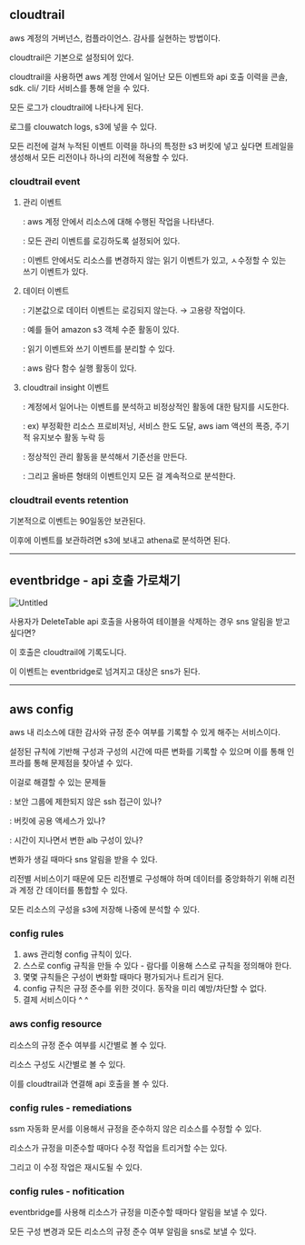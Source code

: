 ## cloudtrail

aws 계정의 거버넌스, 컴플라이언스. 감사를 실현하는 방법이다.

cloudtrail은 기본으로 설정되어 있다.

cloudtrail을 사용하면 aws 계정 안에서 일어난 모든 이벤트와 api 호출 이력을 콘솔, sdk. cli/ 기타 서비스를 통해 얻을 수 있다.

모든 로그가 cloudtrail에 나타나게 된다.

로그를 clouwatch logs, s3에 넣을 수 있다.

모든 리전에 걸쳐 누적된 이벤트 이력을 하나의 특정한 s3 버킷에 넣고 싶다면 트레일을 생성해서 모든 리전이나 하나의 리전에 적용할 수 있다.

### cloudtrail event

1. 관리 이벤트

   : aws 계정 안에서 리소스에 대해 수행된 작업을 나타낸다.

   : 모든 관리 이벤트를 로깅하도록 설정되어 있다.

   : 이벤트 안에서도 리소스를 변경하지 않는 읽기 이벤트가 있고, ㅅ수정할 수 있는 쓰기 이벤트가 있다.

1. 데이터 이벤트

   : 기본값으로 데이터 이벤트는 로깅되지 않는다. → 고용량 작업이다.

   : 예를 들어 amazon s3 객체 수준 활동이 있다.

   : 읽기 이벤트와 쓰기 이벤트를 분리할 수 있다.

   : aws 람다 함수 실행 활동이 있다.

1. cloudtrail insight 이벤트

   : 계정에서 일어나는 이벤트를 분석하고 비정상적인 활동에 대한 탐지를 시도한다.

   : ex) 부정확한 리소스 프로비저닝, 서비스 한도 도달, aws iam 액션의 폭증, 주기적 유지보수 활동 누락 등

   : 정상적인 관리 활동을 분석해서 기준선을 만든다.

   : 그리고 올바른 형태의 이벤트인지 모든 걸 계속적으로 분석한다.

### cloudtrail events retention

기본적으로 이벤트는 90일동안 보관된다.

이후에 이벤트를 보관하려면 s3에 보내고 athena로 분석하면 된다.

---

## eventbridge - api 호출 가로채기

![Untitled](https://prod-files-secure.s3.us-west-2.amazonaws.com/0e50c9f9-d6b9-4369-b0d8-a40d14ac1451/a9efc3ab-b286-4396-8210-1e7d1c9c52b8/Untitled.png)

사용자가 DeleteTable api 호출을 사용하여 테이블을 삭제하는 경우 sns 알림을 받고 싶다면?

이 호출은 cloudtrail에 기록도니다.

이 이벤트는 eventbridge로 넘겨지고 대상은 sns가 된다.

---

## aws config

aws 내 리소스에 대한 감사와 규정 준수 여부를 기록할 수 있게 해주는 서비스이다.

설정된 규칙에 기반해 구성과 구성의 시간에 따른 변화를 기록할 수 있으며 이를 통해 인프라를 통해 문제점을 찾아낼 수 있다.

이걸로 해결할 수 있는 문제들

: 보안 그룹에 제한되지 않은 ssh 접근이 있나?

: 버킷에 공용 액세스가 있나?

: 시간이 지나면서 변한 alb 구성이 있나?

변화가 생길 때마다 sns 알림을 받을 수 있다.

리전별 서비스이기 때문에 모든 리전별로 구성해야 하며 데이터를 중앙화하기 위해 리전과 계정 간 데이터를 통합할 수 있다.

모든 리소스의 구성을 s3에 저장해 나중에 분석할 수 있다.

### config rules

1. aws 관리형 config 규칙이 있다.
2. 스스로 config 규칙을 만들 수 있다 - 람다를 이용해 스스로 규칙을 정의해야 한다.
3. 몇몇 규칙들은 구성이 변화할 때마다 평가되거나 트리거 된다.
4. config 규칙은 규정 준수를 위한 것이다. 동작을 미리 예방/차단할 수 없다.
5. 결제 서비스이다 ^ ^

### aws config resource

리소스의 규정 준수 여부를 시간별로 볼 수 있다.

리소스 구성도 시간별로 볼 수 있다.

이를 cloudtrail과 연결해 api 호출을 볼 수 있다.

### config rules - remediations

ssm 자동화 문서를 이용해서 규정을 준수하지 않은 리소스를 수정할 수 있다.

리소스가 규정을 미준수할 때마다 수정 작업을 트리거할 수는 있다.

그리고 이 수정 작업은 재시도될 수 있다.

### config rules - nofitication

eventbridge를 사용해 리소스가 규정을 미준수할 때마다 알림을 보낼 수 있다.

모든 구성 변경과 모든 리소스의 규정 준수 여부 알림을 sns로 보낼 수 있다.